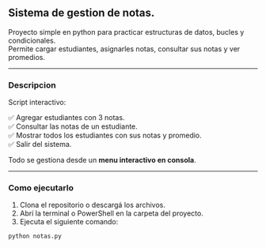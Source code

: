 ## Sistema de gestion de notas.

Proyecto simple en python para practicar estructuras de datos, bucles y condicionales.  
Permite cargar estudiantes, asignarles notas, consultar sus notas y ver promedios.

---

###  Descripcion

Script interactivo:

✅ Agregar estudiantes con 3 notas.  
✅ Consultar las notas de un estudiante.  
✅ Mostrar todos los estudiantes con sus notas y promedio.  
✅ Salir del sistema.

Todo se gestiona desde un **menu interactivo en consola**.

---

### Como ejecutarlo

1. Clona el repositorio o descargá los archivos.
2. Abrí la terminal o PowerShell en la carpeta del proyecto.
3. Ejecuta el siguiente comando:

```bash
python notas.py
